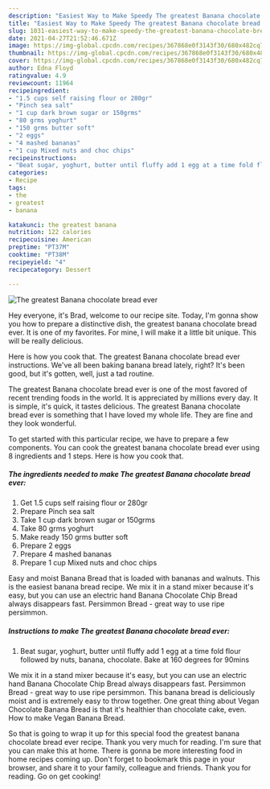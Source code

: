 ```yaml
---
description: "Easiest Way to Make Speedy The greatest Banana chocolate bread ever"
title: "Easiest Way to Make Speedy The greatest Banana chocolate bread ever"
slug: 1031-easiest-way-to-make-speedy-the-greatest-banana-chocolate-bread-ever
date: 2021-04-27T21:52:46.671Z
image: https://img-global.cpcdn.com/recipes/367868e0f3143f30/680x482cq70/the-greatest-banana-chocolate-bread-ever-recipe-main-photo.jpg
thumbnail: https://img-global.cpcdn.com/recipes/367868e0f3143f30/680x482cq70/the-greatest-banana-chocolate-bread-ever-recipe-main-photo.jpg
cover: https://img-global.cpcdn.com/recipes/367868e0f3143f30/680x482cq70/the-greatest-banana-chocolate-bread-ever-recipe-main-photo.jpg
author: Edna Floyd
ratingvalue: 4.9
reviewcount: 11964
recipeingredient:
- "1.5 cups self raising flour or 280gr"
- "Pinch sea salt"
- "1 cup dark brown sugar or 150grms"
- "80 grms yoghurt"
- "150 grms butter soft"
- "2 eggs"
- "4 mashed bananas"
- "1 cup Mixed nuts and choc chips"
recipeinstructions:
- "Beat sugar, yoghurt, butter until fluffy add 1 egg at a time fold flour followed by nuts, banana, chocolate. Bake at 160 degrees for 90mins"
categories:
- Recipe
tags:
- the
- greatest
- banana

katakunci: the greatest banana 
nutrition: 122 calories
recipecuisine: American
preptime: "PT37M"
cooktime: "PT38M"
recipeyield: "4"
recipecategory: Dessert

---
```



![The greatest Banana chocolate bread ever](https://img-global.cpcdn.com/recipes/367868e0f3143f30/680x482cq70/the-greatest-banana-chocolate-bread-ever-recipe-main-photo.jpg)

Hey everyone, it's Brad, welcome to our recipe site. Today, I'm gonna show you how to prepare a distinctive dish, the greatest banana chocolate bread ever. It is one of my favorites. For mine, I will make it a little bit unique. This will be really delicious.

Here is how you cook that. The greatest Banana chocolate bread ever instructions. We&#39;ve all been baking banana bread lately, right? It&#39;s been good, but it&#39;s gotten, well, just a tad routine.

The greatest Banana chocolate bread ever is one of the most favored of recent trending foods in the world. It is appreciated by millions every day. It is simple, it's quick, it tastes delicious. The greatest Banana chocolate bread ever is something that I have loved my whole life. They are fine and they look wonderful.


To get started with this particular recipe, we have to prepare a few components. You can cook the greatest banana chocolate bread ever using 8 ingredients and 1 steps. Here is how you cook that.

<!--inarticleads1-->

##### The ingredients needed to make The greatest Banana chocolate bread ever:

1. Get 1.5 cups self raising flour or 280gr
1. Prepare Pinch sea salt
1. Take 1 cup dark brown sugar or 150grms
1. Take 80 grms yoghurt
1. Make ready 150 grms butter soft
1. Prepare 2 eggs
1. Prepare 4 mashed bananas
1. Prepare 1 cup Mixed nuts and choc chips


Easy and moist Banana Bread that is loaded with bananas and walnuts. This is the easiest banana bread recipe. We mix it in a stand mixer because it&#39;s easy, but you can use an electric hand Banana Chocolate Chip Bread always disappears fast. Persimmon Bread - great way to use ripe persimmon. 

<!--inarticleads2-->

##### Instructions to make The greatest Banana chocolate bread ever:

1. Beat sugar, yoghurt, butter until fluffy add 1 egg at a time fold flour followed by nuts, banana, chocolate. Bake at 160 degrees for 90mins


We mix it in a stand mixer because it&#39;s easy, but you can use an electric hand Banana Chocolate Chip Bread always disappears fast. Persimmon Bread - great way to use ripe persimmon. This banana bread is deliciously moist and is extremely easy to throw together. One great thing about Vegan Chocolate Banana Bread is that it&#39;s healthier than chocolate cake, even. How to make Vegan Banana Bread. 

So that is going to wrap it up for this special food the greatest banana chocolate bread ever recipe. Thank you very much for reading. I'm sure that you can make this at home. There is gonna be more interesting food in home recipes coming up. Don't forget to bookmark this page in your browser, and share it to your family, colleague and friends. Thank you for reading. Go on get cooking!
